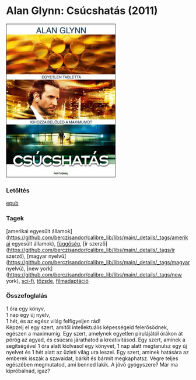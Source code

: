 # <a name="id_295">Alan Glynn: Csúcshatás (2011)</a>
<img src="https://github.com/BercziSandor/calibre_lib/raw/main/libs/main/Alan%20Glynn/Csucshatas%20%28295%29/cover.jpg" alt="cover" width="300"/>

### Letöltés
[epub](https://github.com/BercziSandor/calibre_lib/raw/main/libs/main/Alan%20Glynn/Csucshatas%20%28295%29/Csucshatas%20-%20Alan%20Glynn.epub)

### Tagek
[amerikai egyesült államok](https://github.com/berczisandor/calibre_lib/libs/main/_details/_tags/amerikai egyesült államok), [függőség](https://github.com/berczisandor/calibre_lib/libs/main/_details/_tags/függőség), [ír szerző](https://github.com/berczisandor/calibre_lib/libs/main/_details/_tags/ír szerző), [magyar nyelvű](https://github.com/berczisandor/calibre_lib/libs/main/_details/_tags/magyar nyelvű), [new york](https://github.com/berczisandor/calibre_lib/libs/main/_details/_tags/new york), [sci-fi](https://github.com/berczisandor/calibre_lib/libs/main/_details/_tags/sci-fi), [tőzsde](https://github.com/berczisandor/calibre_lib/libs/main/_details/_tags/tőzsde), [filmadaptáció](https://github.com/berczisandor/calibre_lib/libs/main/_details/_tags/filmadaptáció)

### Összefoglalás
<div>
<p>1 óra egy könyv, <br>1 nap egy új nyelv, <br>1 hét, és az egész világ felfigyeljen rád!<br>Képzelj el egy szert, amitől intellektuális képességeid felerősödnek, egészen a maximumig. Egy szert, amelynek egyetlen pirulájától órákon át pörög az agyad, és csúcsra járathatod a kreativitásod. Egy szert, aminek a segítségével 1 óra alatt kiolvasol egy könyvet, 1 nap alatt megtanulsz egy új nyelvet és 1 hét alatt az üzleti világ ura leszel. Egy szert, aminek hatására az emberek isszák a szavaidat, bárkit és bármit megkaphatsz. Végre teljes egészében megmutatod, ami benned lakik. A jövő gyógyszere? Már ma kipróbálnád, igaz?</p></div>


